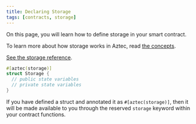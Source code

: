 ```yaml
---
title: Declaring Storage
tags: [contracts, storage]
---
```


On this page, you will learn how to define storage in your smart contract.

To learn more about how storage works in Aztec, read [the concepts](./storage_slots.md).

[See the storage reference](../../../../../reference/developer_references/smart_contract_reference/storage/index.md).

```rust
#[aztec(storage)]
struct Storage {
  // public state variables
  // private state variables
}
```

If you have defined a struct and annotated it as `#[aztec(storage)]`, then it will be made available to you through the reserved `storage` keyword within your contract functions.
